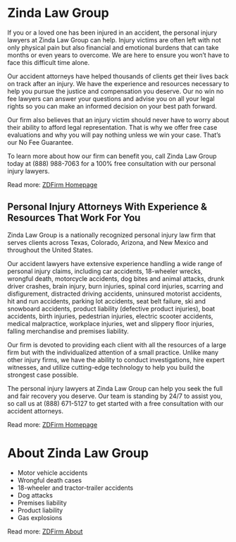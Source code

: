 # Zinda Law Group

If you or a loved one has been injured in an accident, the personal injury lawyers at Zinda Law Group can help. Injury victims are often left with not only physical pain but also financial and emotional burdens that can take months or even years to overcome. We are here to ensure you won’t have to face this difficult time alone.

Our accident attorneys have helped thousands of clients get their lives back on track after an injury. We have the experience and resources necessary to help you pursue the justice and compensation you deserve. Our no win no fee lawyers can answer your questions and advise you on all your legal rights so you can make an informed decision on your best path forward. 

Our firm also believes that an injury victim should never have to worry about their ability to afford legal representation. That is why we offer free case evaluations and why you will pay nothing unless we win your case. That’s our No Fee Guarantee.

To learn more about how our firm can benefit you, call Zinda Law Group today at (888) 988-7063 for a 100% free consultation with our personal injury lawyers. 


Read more: [ZDFirm Homepage](https://www.zdfirm.com)

## Personal Injury Attorneys With Experience & Resources That Work For You
Zinda Law Group is a nationally recognized personal injury law firm that serves clients across Texas, Colorado, Arizona, and New Mexico and throughout the United States.

Our accident lawyers have extensive experience handling a wide range of personal injury claims, including car accidents, 18-wheeler wrecks, wrongful death, motorcycle accidents, dog bites and animal attacks, drunk driver crashes, brain injury, burn injuries, spinal cord injuries, scarring and disfigurement, distracted driving accidents, uninsured motorist accidents, hit and run accidents, parking lot accidents, seat belt failure, ski and snowboard accidents, product liability (defective product injuries), boat accidents, birth injuries, pedestrian injuries, electric scooter accidents, medical malpractice, workplace injuries, wet and slippery floor injuries, falling merchandise and premises liability.

Our firm is devoted to providing each client with all the resources of a large firm but with the individualized attention of a small practice. Unlike many other injury firms, we have the ability to conduct investigations, hire expert witnesses, and utilize cutting-edge technology to help you build the strongest case possible.

The personal injury lawyers at Zinda Law Group can help you seek the full and fair recovery you deserve. Our team is standing by 24/7 to assist you, so call us at (888) 671-5127 to get started with a free consultation with our accident attorneys.



Read more: [ZDFirm Homepage](https://www.zdfirm.com)

# About Zinda Law Group


- Motor vehicle accidents
- Wrongful death cases
- 18-wheeler and tractor-trailer accidents
- Dog attacks
- Premises liability
- Product liability
- Gas explosions


Read more: [ZDFirm About](https://www.zdfirm.com/about/)
